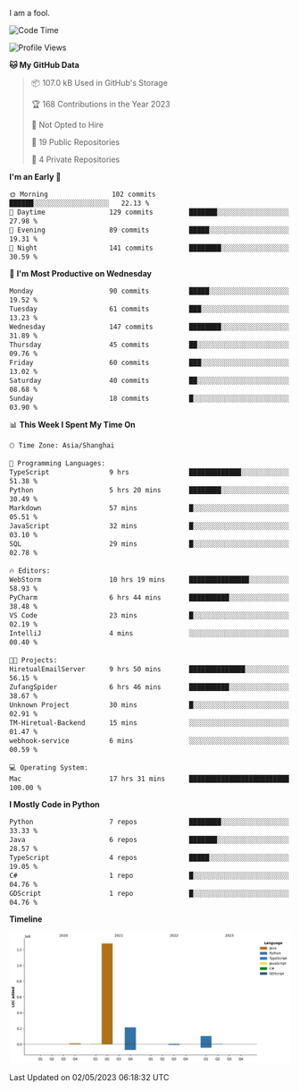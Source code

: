 I am a fool.

<!--START_SECTION:waka-->
![Code Time](http://img.shields.io/badge/Code%20Time-369%20hrs%204%20mins-blue)

![Profile Views](http://img.shields.io/badge/Profile%20Views-21-blue)

**🐱 My GitHub Data** 

> 📦 107.0 kB Used in GitHub's Storage 
 > 
> 🏆 168 Contributions in the Year 2023
 > 
> 🚫 Not Opted to Hire
 > 
> 📜 19 Public Repositories 
 > 
> 🔑 4 Private Repositories 
 > 
**I'm an Early 🐤** 

```text
🌞 Morning                102 commits         ██████░░░░░░░░░░░░░░░░░░░   22.13 % 
🌆 Daytime                129 commits         ███████░░░░░░░░░░░░░░░░░░   27.98 % 
🌃 Evening                89 commits          █████░░░░░░░░░░░░░░░░░░░░   19.31 % 
🌙 Night                  141 commits         ████████░░░░░░░░░░░░░░░░░   30.59 % 
```
📅 **I'm Most Productive on Wednesday** 

```text
Monday                   90 commits          █████░░░░░░░░░░░░░░░░░░░░   19.52 % 
Tuesday                  61 commits          ███░░░░░░░░░░░░░░░░░░░░░░   13.23 % 
Wednesday                147 commits         ████████░░░░░░░░░░░░░░░░░   31.89 % 
Thursday                 45 commits          ██░░░░░░░░░░░░░░░░░░░░░░░   09.76 % 
Friday                   60 commits          ███░░░░░░░░░░░░░░░░░░░░░░   13.02 % 
Saturday                 40 commits          ██░░░░░░░░░░░░░░░░░░░░░░░   08.68 % 
Sunday                   18 commits          █░░░░░░░░░░░░░░░░░░░░░░░░   03.90 % 
```


📊 **This Week I Spent My Time On** 

```text
🕑︎ Time Zone: Asia/Shanghai

💬 Programming Languages: 
TypeScript               9 hrs               █████████████░░░░░░░░░░░░   51.38 % 
Python                   5 hrs 20 mins       ████████░░░░░░░░░░░░░░░░░   30.49 % 
Markdown                 57 mins             █░░░░░░░░░░░░░░░░░░░░░░░░   05.51 % 
JavaScript               32 mins             █░░░░░░░░░░░░░░░░░░░░░░░░   03.10 % 
SQL                      29 mins             █░░░░░░░░░░░░░░░░░░░░░░░░   02.78 % 

🔥 Editors: 
WebStorm                 10 hrs 19 mins      ███████████████░░░░░░░░░░   58.93 % 
PyCharm                  6 hrs 44 mins       ██████████░░░░░░░░░░░░░░░   38.48 % 
VS Code                  23 mins             █░░░░░░░░░░░░░░░░░░░░░░░░   02.19 % 
IntelliJ                 4 mins              ░░░░░░░░░░░░░░░░░░░░░░░░░   00.40 % 

🐱‍💻 Projects: 
HiretualEmailServer      9 hrs 50 mins       ██████████████░░░░░░░░░░░   56.15 % 
ZufangSpider             6 hrs 46 mins       ██████████░░░░░░░░░░░░░░░   38.67 % 
Unknown Project          30 mins             █░░░░░░░░░░░░░░░░░░░░░░░░   02.91 % 
TM-Hiretual-Backend      15 mins             ░░░░░░░░░░░░░░░░░░░░░░░░░   01.47 % 
webhook-service          6 mins              ░░░░░░░░░░░░░░░░░░░░░░░░░   00.59 % 

💻 Operating System: 
Mac                      17 hrs 31 mins      █████████████████████████   100.00 % 
```

**I Mostly Code in Python** 

```text
Python                   7 repos             ████████░░░░░░░░░░░░░░░░░   33.33 % 
Java                     6 repos             ███████░░░░░░░░░░░░░░░░░░   28.57 % 
TypeScript               4 repos             █████░░░░░░░░░░░░░░░░░░░░   19.05 % 
C#                       1 repo              █░░░░░░░░░░░░░░░░░░░░░░░░   04.76 % 
GDScript                 1 repo              █░░░░░░░░░░░░░░░░░░░░░░░░   04.76 % 
```



**Timeline**

![Lines of Code chart](https://raw.githubusercontent.com/VeejaLiu/VeejaLiu/master/assets/bar_graph.png)


 Last Updated on 02/05/2023 06:18:32 UTC
<!--END_SECTION:waka-->
